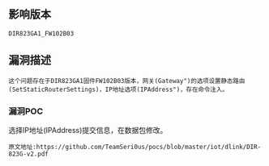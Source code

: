 ## 影响版本

```
DIR823GA1_FW102B03
```

## 漏洞描述

```
这个问题存在于DIR823GA1固件FW102B03版本，网关(Gateway")的选项设置静态路由(SetStaticRouterSettings)，IP地址选项(IPAddress")，存在命令注入。
```

### 漏洞POC

选择IP地址(IPAddress)提交信息，在数据包修改。 

```
原文地址:https://github.com/TeamSeri0us/pocs/blob/master/iot/dlink/DIR-823G-v2.pdf
```